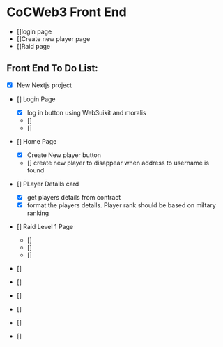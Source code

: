 # CoCWeb3 Front End
- []login page
- []Create new player page
- []Raid page 

## Front End To Do List:
- [X] New Nextjs project
- [] Login Page
    - [X] log in button using Web3uikit and moralis  
    - [] 
    - []
- [] Home Page
    - [X] Create New player button
    - [] create new player to disappear when address to username is found

- [] PLayer Details card
    - [X] get players details from contract
    - [X] format the players details. Player rank should be based on miltary ranking

- [] Raid Level 1 Page 
    - []
    - []
    - []
- []
- []
- []
- []
- []
- []


